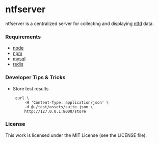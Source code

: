 ntfserver
=========

ntfserver is a centralized server for collecting and displaying
[ntfd](https://github.com/silas/ntfd) data.

### Requirements

  * [node](http://nodejs.org/)
  * [npm](http://npmjs.org/)
  * [mysql](http://www.mysql.com/)
  * [redis](http://redis.io/)

### Developer Tips & Tricks

 * Store test results

        curl \
            -H 'Content-Type: application/json' \
            -d @./test/assets/suite.json \
            http://127.0.0.1:8000/store

### License

This work is licensed under the MIT License (see the LICENSE file).
